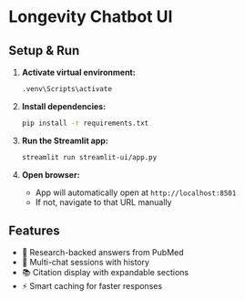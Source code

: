 # Longevity Chatbot UI

## Setup & Run

1. **Activate virtual environment:**
   ```bash
   .venv\Scripts\activate
   ```

2. **Install dependencies:**
   ```bash
   pip install -r requirements.txt
   ```

3. **Run the Streamlit app:**
   ```bash
   streamlit run streamlit-ui/app.py
   ```

4. **Open browser:**
   - App will automatically open at `http://localhost:8501`
   - If not, navigate to that URL manually

## Features
- 🧬 Research-backed answers from PubMed
- 💬 Multi-chat sessions with history
- 📚 Citation display with expandable sections
- ⚡ Smart caching for faster responses